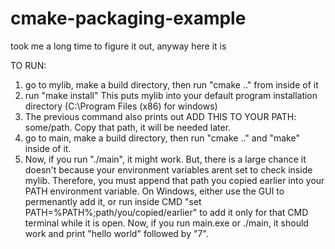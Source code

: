 # cmake-packaging-example
took me a long time to figure it out, anyway here it is

TO RUN:

1. go to mylib, make a build directory, then run "cmake .." from inside of it
2. run "make install" This puts mylib into your default program installation directory (C:\Program Files (x86) for windows)
3. The previous command also prints out ADD THIS TO YOUR PATH: some/path. Copy that path, it will be needed later.
4. go to main, make a build directory, then run "cmake .." and "make" inside of it. 
5. Now, if you run "./main", it might work. But, there is a large chance it doesn't because your environment variables arent set to check inside mylib. Therefore, you must append that path you copied earlier into your PATH environment variable. On Windows, either use the GUI to permenantly add it, or run inside CMD "set PATH=%PATH%;path/you/copied/earlier" to add it only for that CMD terminal while it is open. Now, if you run main.exe or ./main, it should work and print "hello world" followed by "7".
